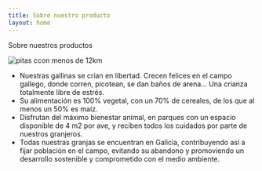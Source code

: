 ```yaml
---
title: Sobre nuestro producto
layout: home
---
```


Sobre nuestros productos

![pitas ccon menos de 12km](https://edualimentaria.com/images/huevos/huevos.jpg)


- Nuestras gallinas se crían en libertad. Crecen felices en el campo gallego, donde corren, picotean, se dan baños de arena… Una crianza totalmente libre de estrés.
- Su alimentación es 100% vegetal, con un 70% de cereales, de los que al menos un 50% es maíz.
- Disfrutan del máximo bienestar animal, en parques con un espacio disponible de 4 m2 por ave, y reciben todos los cuidados por parte de nuestros granjeros.
- Todas nuestras granjas se encuentran en Galicia, contribuyendo así a fijar población en el campo, evitando su abandono y promoviendo un desarrollo sostenible y comprometido con el medio ambiente.
